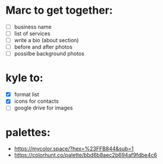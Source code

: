 # Marc to get together:
- [ ] business name
- [ ] list of services
- [ ] write a bio (about section)
- [ ] before and after photos
- [ ] possilbe background photos

# kyle to:
- [x] format list
- [x] icons for contacts
- [ ] google drive for images

# palettes:
- https://mycolor.space/?hex=%23FFB844&sub=1
- https://colorhunt.co/palette/bbd6b8aec2b694af9fdbe4c6
